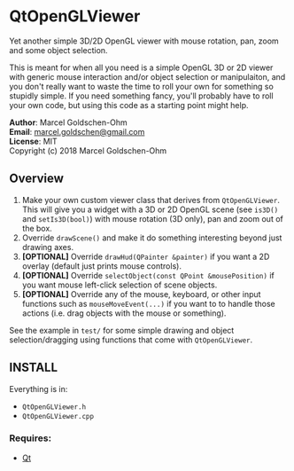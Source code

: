 # QtOpenGLViewer

Yet another simple 3D/2D OpenGL viewer with mouse rotation, pan, zoom and some object selection.

This is meant for when all you need is a simple OpenGL 3D or 2D viewer with generic mouse interaction and/or object selection or manipulaiton, and you don't really want to waste the time to roll your own for something so stupidly simple. If you need something fancy, you'll probably have to roll your own code, but using this code as a starting point might help.

**Author**: Marcel Goldschen-Ohm  
**Email**:  <marcel.goldschen@gmail.com>  
**License**: MIT  
Copyright (c) 2018 Marcel Goldschen-Ohm 

## Overview

1. Make your own custom viewer class that derives from `QtOpenGLViewer`. This will give you a widget with a 3D or 2D OpenGL scene (see `is3D()` and `setIs3D(bool)`) with mouse rotation (3D only), pan and zoom out of the box.
2. Override `drawScene()` and make it do something interesting beyond just drawing axes.
3. **[OPTIONAL]** Override `drawHud(QPainter &painter)` if you want a 2D overlay (default just prints mouse controls).
4. **[OPTIONAL]** Override `selectObject(const QPoint &mousePosition)` if you want mouse left-click selection of scene objects.
5. **[OPTIONAL]** Override any of the mouse, keyboard, or other input functions such as `mouseMoveEvent(...)` if you want to to handle those actions (i.e. drag objects with the mouse or something).

See the example in `test/` for some simple drawing and object selection/dragging using functions that come with `QtOpenGLViewer`.

## INSTALL

Everything is in:

* `QtOpenGLViewer.h`
* `QtOpenGLViewer.cpp`

### Requires:

* [Qt](http://www.qt.io)
